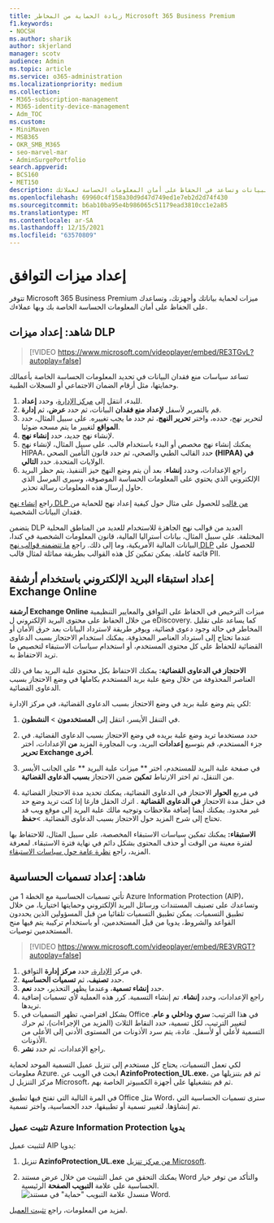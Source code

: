```yaml
---
title: زيادة الحماية من المخاطر Microsoft 365 Business Premium
f1.keywords:
- NOCSH
ms.author: sharik
author: skjerland
manager: scotv
audience: Admin
ms.topic: article
ms.service: o365-administration
ms.localizationpriority: medium
ms.collection:
- M365-subscription-management
- M365-identity-device-management
- Adm_TOC
ms.custom:
- MiniMaven
- MSB365
- OKR_SMB_M365
- seo-marvel-mar
- AdminSurgePortfolio
search.appverid:
- BCS160
- MET150
description: قم بإعداد ميزات التوافق لمنع فقدان البيانات وتساعد في الحفاظ على أمان المعلومات الحساسة لعملائك.
ms.openlocfilehash: 69960c4f158a30d9d47d749ed1e7eb2d2d74f430
ms.sourcegitcommit: b6ab10ba95e4b986065c51179ead3810cc1e2a85
ms.translationtype: MT
ms.contentlocale: ar-SA
ms.lasthandoff: 12/15/2021
ms.locfileid: "63570809"
---
```

# <a name="set-up-compliance-features"></a>إعداد ميزات التوافق

تتوفر Microsoft 365 Business Premium ميزات لحماية بياناتك وأجهزتك، وتساعدك على الحفاظ على أمان المعلومات الحساسة الخاصة بك وبها عملاءك.

## <a name="watch-set-up-dlp-features"></a>شاهد: إعداد ميزات DLP

> [!VIDEO https://www.microsoft.com/videoplayer/embed/RE3TGvL?autoplay=false]

تساعد سياسات منع فقدان البيانات في تحديد المعلومات الحساسة الخاصة بأعمالك وحمايتها، مثل أرقام الضمان الاجتماعي أو السجلات الطبية.

1. للبدء، انتقل إلى [مركز الإدارة](https://admin.microsoft.com)، وحدد **إعداد**.
1. قم بالتمرير لأسفل **لإعداد منع فقدان** البيانات، ثم حدد **عرض**، ثم **إدارة**.
1. لتحرير نهج، حدده، واختر **تحرير النهج**، ثم حدد ما يجب تغييره. على سبيل المثال، حدد **المواقع** لتغيير ما يتم مسحه ضوئيا.
1. لإنشاء نهج جديد، حدد **إنشاء نهج**.
1. يمكنك إنشاء نهج مخصص أو البدء باستخدام قالب. على سبيل المثال، لإنشاء نهج HIPAA، حدد القالب الطبي  والصحي، ثم حدد قانون التأمين الصحي **(HIPAA) في** الولايات المتحدة. حدد **التالي**.
1. راجع الإعدادات، وحدد **إنشاء**. بعد أن يتم وضع النهج حيز التنفيذ، يتم حظر البريد الإلكتروني الذي يحتوي على المعلومات الحساسة الموصوفة، وسيرى المرسل الذي حاول إرسال هذه المعلومات رسالة تحذير.

راجع [إنشاء نهج DLP من قالب](../../compliance/create-a-dlp-policy-from-a-template.md) للحصول على مثال حول كيفية إعداد نهج للحماية من فقدان البيانات الشخصية. 
  
يتضمن DLP العديد من قوالب نهج الجاهزة للاستخدام للعديد من المناطق المحلية المختلفة. على سبيل المثال، بيانات أستراليا المالية، قانون المعلومات الشخصية في كندا، البيانات المالية الأمريكية، وما إلى ذلك. راجع [ما تتضمنه قوالب نهج DLP](../../compliance/what-the-dlp-policy-templates-include.md) للحصول على قائمة كاملة. يمكن تمكين كل هذه القوالب بطريقة مماثلة لمثال قالب PII.
 
## <a name="set-up-email-retention-with-exchange-online-archiving"></a>إعداد استبقاء البريد الإلكتروني باستخدام أرشفة Exchange Online

 **أرشفة Exchange Online** ميزات الترخيص في الحفاظ على التوافق والمعايير التنظيمية من خلال الحفاظ على محتوى البريد الإلكتروني ل eDiscovery. كما يساعد على تقليل المخاطر في حالة وجود دعوى قضائية، ويوفر طريقة لاسترداد البيانات بعد خرق الأمان أو عندما تحتاج إلى استرداد العناصر المحذوفة. يمكنك استخدام الاحتجاز بسبب الدعاوى القضائية للحفاظ على كل محتوى المستخدم، أو استخدام سياسات الاستبقاء لتخصيص ما تريد الاحتفاظ به.
  
**الاحتجاز في الدعاوى القضائية:** يمكنك الاحتفاظ بكل محتوى علبة البريد بما في ذلك العناصر المحذوفة من خلال وضع علبة بريد المستخدم بكاملها في وضع الاحتجاز بسبب الدعاوى القضائية. 
    
لكي يتم وضع علبة بريد في وضع الاحتجاز بسبب الدعاوى القضائية، في مركز الإدارة:
    
1. في التنقل الأيسر، انتقل إلى **المستخدمون** \> **النشطون**.
    
2. حدد مستخدما تريد وضع علبة بريده في وضع الاحتجاز بسبب الدعاوى القضائية. في جزء المستخدم، قم بتوسيع **إعدادات** البريد، وب المجاورة المزيد **من** الإعدادات، اختر **تحرير Exchange أخرى**.
    
3. في صفحة علبة البريد للمستخدم، اختر ** ميزات علبة البريد ** على الجانب الأيسر من التنقل، ثم اختر الارتباط **تمكين** ضمن الاحتجاز **بسبب الدعاوى القضائية**.
    
4. في مربع **الحوار** الاحتجاز في الدعاوى القضائية، يمكنك تحديد مدة الاحتجاز القضائية في حقل مدة الاحتجاز **في الدعاوى القضائية** . اترك الحقل فارغا إذا كنت تريد وضع حد غير محدود. يمكنك أيضا إضافة ملاحظات وتوجيه مالك علبة البريد إلى موقع ويب قد تحتاج إلى شرح المزيد حول الاحتجاز بسبب الدعاوى القضائية. \>**حفظ**.
    
**الاستبقاء:** يمكنك تمكين سياسات الاستبقاء المخصصة، على سبيل المثال، للاحتفاظ بها لفترة معينة من الوقت أو حذف المحتوى بشكل دائم في نهاية فترة الاستبقاء. لمعرفة المزيد، راجع [نظرة عامة حول سياسات الاستبقاء](../../compliance/retention.md).

## <a name="watch-set-up-sensitivity-labels"></a>شاهد: إعداد تسميات الحساسية

تأتي تسميات الحساسية مع الخطة 1 من Azure Information Protection (AIP)، وتساعدك على تصنيف المستندات ورسائل البريد الإلكتروني وحمايتها اختياريا، من خلال تطبيق التسميات. يمكن تطبيق التسميات تلقائيا من قبل المسؤولين الذين يحددون القواعد والشروط، يدويا من قبل المستخدمين، أو باستخدام تركيبة يتم فيها منح المستخدمين توصيات.

> [!VIDEO https://www.microsoft.com/videoplayer/embed/RE3VRGT?autoplay=false]

1. في مركز [الإدارة،](https://admin.microsoft.com) حدد **مركز إدارة** التوافق.
1. حدد **تصنيف**، ثم **تسميات الحساسية**.
1. حدد **إنشاء تسمية**، وعندما يظهر التحذير، حدد **نعم**.
1. راجع الإعدادات، وحدد **إنشاء**. تم إنشاء التسمية. كرر هذه العملية لأي تسميات إضافية تريدها.
1. بشكل افتراضي، تظهر التسميات في Office في هذا الترتيب: **سري** **وداخلي** **و عام**. لتغيير الترتيب، لكل تسمية، حدد النقاط الثلاث (المزيد من الإجراءات)، ثم حرك التسمية لأعلى أو لأسفل. عادة، يتم سرد الأذونات من المستوى الأدنى إلى الأعلى من الأذونات.
1. راجع الإعدادات، ثم حدد **نشر**.

لكي تعمل التسميات، يحتاج كل مستخدم إلى تنزيل عميل التسمية الموحد لحماية معلومات Azure. ابحث في الويب عن **AzinfoProtection_UL.exe**، ثم قم بتنزيلها من مركز التنزيل ل Microsoft، ثم قم بتشغيلها على أجهزة الكمبيوتر الخاصة بهم.

في المرة التالية التي تفتح فيها تطبيق Office مثل Word، سترى تسميات الحساسية التي تم إنشاؤها. لتغيير تسمية أو تطبيقها، حدد الحساسية، واختر تسمية.

### <a name="install-the-azure-information-protection-client-manually"></a>تثبيت عميل Azure Information Protection يدويا

لتثبيت عميل AIP يدويا:

1. تنزيل **AzinfoProtection_UL.exe** [من مركز تنزيل Microsoft](https://www.microsoft.com/download/details.aspx?id=53018).
 
2. يمكنك التحقق من عمل التثبيت من خلال عرض مستند Word والتأكد من توفر خيار الحساسية على علامة **التبويب الصفحة** الرئيسية.
<br/>![منسدل علامة التبويب "حماية" في مستند Word.](../../media/word-sensitivity.png)

لمزيد من المعلومات، راجع [تثبيت العميل](/azure/information-protection/infoprotect-tutorial-step3).